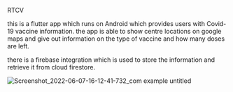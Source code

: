 
RTCV

  this is a flutter app which runs on Android which provides users with Covid-19 vaccine information.
  the app is able to show centre locations on google maps and give out information on the type of vaccine and how many doses are left.

  there is a firebase integration which is used to store the information and retrieve it from cloud firestore.
  
  ![Screenshot_2022-06-07-16-12-41-732_com example untitled](https://user-images.githubusercontent.com/79569415/177583335-bf63f96e-721d-4621-b2ed-83e99224c937.png)
